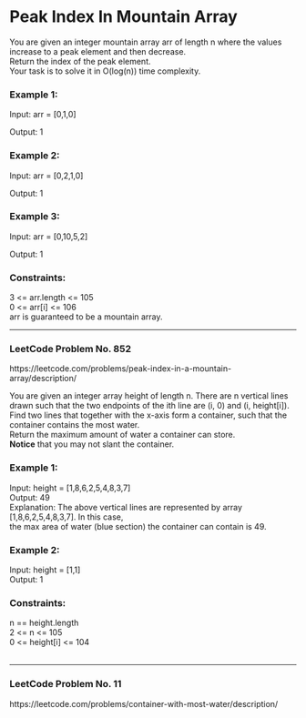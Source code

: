 <h1>Peak Index In Mountain Array</h1>

You are given an integer mountain array arr of length n where the values increase to a peak element and then decrease.
<br>
Return the index of the peak element.
<br>
Your task is to solve it in O(log(n)) time complexity.
<br>


<h3>Example 1:</h3>

Input: arr = [0,1,0]<br>

Output: 1<br>

<h3>Example 2:</h3>

Input: arr = [0,2,1,0]<br>

Output: 1<br>

<h3>Example 3:</h3>

Input: arr = [0,10,5,2]<br>

Output: 1<br>

<h3>Constraints:</h3>

3 <= arr.length <= 105 <br>
0 <= arr[i] <= 106 <br>
arr is guaranteed to be a mountain array. <br>


<hr>
<h3>LeetCode Problem No. 852</h3>
https://leetcode.com/problems/peak-index-in-a-mountain-array/description/








You are given an integer array height of length n. There are n vertical lines drawn such that the two endpoints of the ith line are (i, 0) and (i, height[i]).
<br>
Find two lines that together with the x-axis form a container, such that the container contains the most water.
<br>
Return the maximum amount of water a container can store.
<br>
<b>Notice</b> that you may not slant the container.

<h3>Example 1:</h3>

Input: height = [1,8,6,2,5,4,8,3,7]<br>
Output: 49<br>
Explanation: The above vertical lines are represented by array [1,8,6,2,5,4,8,3,7]. In this case,<br> the max area of water (blue section) the container can contain is 49.<br>

<h3>Example 2:</h3>

Input: height = [1,1]<br>
Output: 1<br>
<h3>Constraints:</h3>

n == height.length<br>
2 <= n <= 105<br>
0 <= height[i] <= 104
<br><br>

<hr>
<h3>LeetCode Problem No. 11</h3>
https://leetcode.com/problems/container-with-most-water/description/

